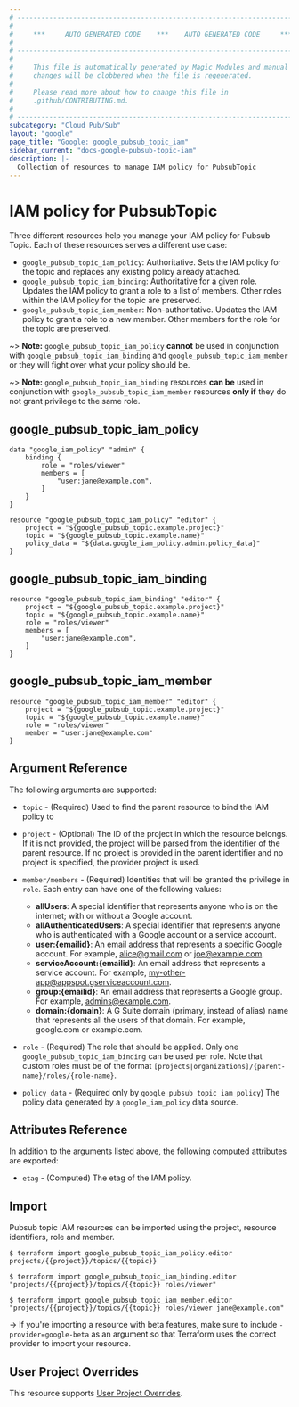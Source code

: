 ```yaml
---
# ----------------------------------------------------------------------------
#
#     ***     AUTO GENERATED CODE    ***    AUTO GENERATED CODE     ***
#
# ----------------------------------------------------------------------------
#
#     This file is automatically generated by Magic Modules and manual
#     changes will be clobbered when the file is regenerated.
#
#     Please read more about how to change this file in
#     .github/CONTRIBUTING.md.
#
# ----------------------------------------------------------------------------
subcategory: "Cloud Pub/Sub"
layout: "google"
page_title: "Google: google_pubsub_topic_iam"
sidebar_current: "docs-google-pubsub-topic-iam"
description: |-
  Collection of resources to manage IAM policy for PubsubTopic
---
```


# IAM policy for PubsubTopic
Three different resources help you manage your IAM policy for Pubsub Topic. Each of these resources serves a different use case:

* `google_pubsub_topic_iam_policy`: Authoritative. Sets the IAM policy for the topic and replaces any existing policy already attached.
* `google_pubsub_topic_iam_binding`: Authoritative for a given role. Updates the IAM policy to grant a role to a list of members. Other roles within the IAM policy for the topic are preserved.
* `google_pubsub_topic_iam_member`: Non-authoritative. Updates the IAM policy to grant a role to a new member. Other members for the role for the topic are preserved.

~> **Note:** `google_pubsub_topic_iam_policy` **cannot** be used in conjunction with `google_pubsub_topic_iam_binding` and `google_pubsub_topic_iam_member` or they will fight over what your policy should be.

~> **Note:** `google_pubsub_topic_iam_binding` resources **can be** used in conjunction with `google_pubsub_topic_iam_member` resources **only if** they do not grant privilege to the same role.



## google\_pubsub\_topic\_iam\_policy

```hcl
data "google_iam_policy" "admin" {
	binding {
		role = "roles/viewer"
		members = [
			"user:jane@example.com",
		]
	}
}

resource "google_pubsub_topic_iam_policy" "editor" {
	project = "${google_pubsub_topic.example.project}"
	topic = "${google_pubsub_topic.example.name}"
	policy_data = "${data.google_iam_policy.admin.policy_data}"
}
```

## google\_pubsub\_topic\_iam\_binding

```hcl
resource "google_pubsub_topic_iam_binding" "editor" {
	project = "${google_pubsub_topic.example.project}"
	topic = "${google_pubsub_topic.example.name}"
	role = "roles/viewer"
	members = [
		"user:jane@example.com",
	]
}
```

## google\_pubsub\_topic\_iam\_member

```hcl
resource "google_pubsub_topic_iam_member" "editor" {
	project = "${google_pubsub_topic.example.project}"
	topic = "${google_pubsub_topic.example.name}"
	role = "roles/viewer"
	member = "user:jane@example.com"
}
```

## Argument Reference

The following arguments are supported:

* `topic` - (Required) Used to find the parent resource to bind the IAM policy to

* `project` - (Optional) The ID of the project in which the resource belongs.
    If it is not provided, the project will be parsed from the identifier of the parent resource. If no project is provided in the parent identifier and no project is specified, the provider project is used.

* `member/members` - (Required) Identities that will be granted the privilege in `role`.
  Each entry can have one of the following values:
  * **allUsers**: A special identifier that represents anyone who is on the internet; with or without a Google account.
  * **allAuthenticatedUsers**: A special identifier that represents anyone who is authenticated with a Google account or a service account.
  * **user:{emailid}**: An email address that represents a specific Google account. For example, alice@gmail.com or joe@example.com.
  * **serviceAccount:{emailid}**: An email address that represents a service account. For example, my-other-app@appspot.gserviceaccount.com.
  * **group:{emailid}**: An email address that represents a Google group. For example, admins@example.com.
  * **domain:{domain}**: A G Suite domain (primary, instead of alias) name that represents all the users of that domain. For example, google.com or example.com.

* `role` - (Required) The role that should be applied. Only one
    `google_pubsub_topic_iam_binding` can be used per role. Note that custom roles must be of the format
    `[projects|organizations]/{parent-name}/roles/{role-name}`.

* `policy_data` - (Required only by `google_pubsub_topic_iam_policy`) The policy data generated by
  a `google_iam_policy` data source.

## Attributes Reference

In addition to the arguments listed above, the following computed attributes are
exported:

* `etag` - (Computed) The etag of the IAM policy.

## Import

Pubsub topic IAM resources can be imported using the project, resource identifiers, role and member.

```
$ terraform import google_pubsub_topic_iam_policy.editor projects/{{project}}/topics/{{topic}}

$ terraform import google_pubsub_topic_iam_binding.editor "projects/{{project}}/topics/{{topic}} roles/viewer"

$ terraform import google_pubsub_topic_iam_member.editor "projects/{{project}}/topics/{{topic}} roles/viewer jane@example.com"
```

-> If you're importing a resource with beta features, make sure to include `-provider=google-beta`
as an argument so that Terraform uses the correct provider to import your resource.

## User Project Overrides

This resource supports [User Project Overrides](https://www.terraform.io/docs/providers/google/guides/provider_reference.html#user_project_override).
